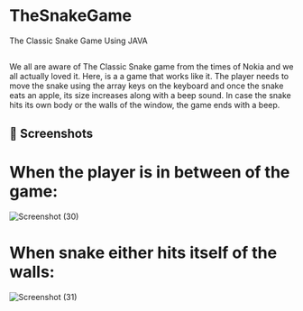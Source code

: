 # TheSnakeGame
The Classic Snake Game Using JAVA
##
We all are aware of The Classic Snake game from the times of Nokia and we all actually loved it. Here, is a a game that works like it. The player needs to move the snake using the array keys on the keyboard and once the snake eats an apple, its size increases along with a beep sound. In case the snake hits its own body or the walls of the window, the game ends with a beep.

## 📸 Screenshots

# When the player is in between of the game:
![Screenshot (30)](https://user-images.githubusercontent.com/56352064/176228418-224e7fa1-dcee-47ea-8bc2-f73dd4c5f16b.png)

# When snake either hits itself of the walls:
![Screenshot (31)](https://user-images.githubusercontent.com/56352064/176228776-9dafdcd8-a40c-4c7a-bff4-6547ed96a8dc.png)
